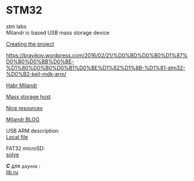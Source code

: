 # STM32
stm labs  
Milandr ic based USB mass storage device
  
  [Creating the project](https://microtechnics.ru/stm32-uchebnyj-kurs-keil-sozdanie-proekta/)
  
  https://bravikov.wordpress.com/2016/02/21/%D0%BD%D0%B0%D1%87%D0%B0%D0%BB%D0%BE-%D1%80%D0%B0%D0%B1%D0%BE%D1%82%D1%8B-%D1%81-stm32-%D0%B2-keil-mdk-arm/
  

  
  [Habr Milandr](https://habr.com/ru/post/255323/)    
    
      
  [Mass storage host](https://forum.milandr.ru/viewtopic.php?f=22&t=3579)
  
  [Nice resources](https://forum.milandr.ru/viewtopic.php?f=14&t=327)  
    
  [Milandr BLOG](http://gimmor.blogspot.com/search?q=%D0%BC%D0%B8%D0%BB%D0%B0%D0%BD%D0%B4%D1%80)  
    
  USB ARM description:  
  [Local file](https://file:///C:/Keil_v5/Arm/Packs/Keil/MDK-Middleware/7.10.0/Doc/USB/html/_u_s_b__device.html)  
    
  FAT32 microSD:  
  [solve](http://forum.easyelectronics.ru/viewtopic.php?f=35&t=19787)  
    
  ***C***   для `даунов` :  
  [lib.ru](http://lib.ru/CTOTOR/starterkit.txt)
  
